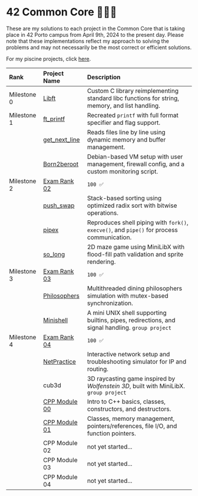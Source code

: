 # 42 Common Core 👨🏻‍💻

These are my solutions to each project in the Common Core that is taking place in 42 Porto campus from April 9th, 2024 to the present day. Please note that these implementations reflect my approach to solving the problems and may not necessarily be the most correct or efficient solutions.

For my piscine projects, click [here](https://github.com/podefteza/42-C-Piscine).

| Rank | Project Name | Description |
| :---- | :------------------------- | :----------------------------------- |
| Milestone 0 | [Libft](https://github.com/podefteza/libft) | Custom C library reimplementing standard libc functions for string, memory, and list handling. |
| Milestone 1 | [ft_printf](https://github.com/podefteza/ft_printf) | Recreated `printf` with full format specifier and flag support. |
|  | [get_next_line](https://github.com/podefteza/get_next_line) | Reads files line by line using dynamic memory and buffer management. |
|  | [Born2beroot](https://github.com/podefteza/Born2beRoot) | Debian-based VM setup with user management, firewall config, and a custom monitoring script. |
| Milestone 2 | [Exam Rank 02](https://github.com/podefteza/exam-rank-02) | `100 ✅` |
|  | [push_swap](https://github.com/podefteza/push_swap) | Stack-based sorting using optimized radix sort with bitwise operations. |
|  | [pipex](https://github.com/podefteza/pipex) | Reproduces shell piping with `fork()`, `execve()`, and `pipe()` for process communication. |
|  | [so_long](https://github.com/podefteza/so_long) | 2D maze game using MiniLibX with flood-fill path validation and sprite rendering. |
| Milestone 3 | [Exam Rank 03](https://github.com/podefteza/exam-rank-03) | `100 ✅` |
|  | [Philosophers](https://github.com/podefteza/philo) | Multithreaded dining philosophers simulation with mutex-based synchronization. |
|  | [Minishell](https://github.com/podefteza/minishell) | A mini UNIX shell supporting builtins, pipes, redirections, and signal handling. `group project` |
| Milestone 4 | [Exam Rank 04](https://github.com/podefteza/exam-rank-04) | `100 ✅` |
|  | [NetPractice](https://github.com/podefteza/NetPractice) | Interactive network setup and troubleshooting simulator for IP and routing. |
|  | cub3d | 3D raycasting game inspired by *Wolfenstein 3D*, built with MiniLibX. `group project`  |
|  | [CPP Module 00](https://github.com/podefteza/cpp00) | Intro to C++ basics, classes, constructors, and destructors. |
|  | [CPP Module 01](https://github.com/podefteza/cpp01) | Classes, memory management, pointers/references, file I/O, and function pointers. |
|  | CPP Module 02 | not yet started... |
|  | CPP Module 03 | not yet started... |
|  | CPP Module 04 | not yet started... |
